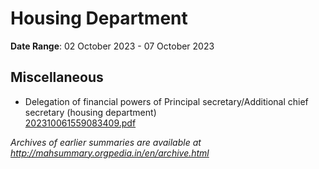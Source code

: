 # Housing Department

**Date Range**: 02 October 2023 - 07 October 2023


## Miscellaneous
- Delegation of financial powers of Principal secretary/Additional chief secretary (housing department)\
  [202310061559083409.pdf](https://gr.maharashtra.gov.in/Site/Upload/Government%20Resolutions/English/202310061559083409.pdf)


*Archives of earlier summaries are available at http://mahsummary.orgpedia.in/en/archive.html*